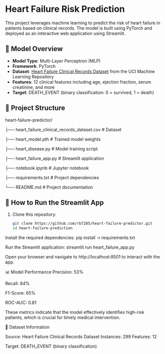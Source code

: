 # Heart Failure Risk Prediction

This project leverages machine learning to predict the risk of heart failure in patients based on clinical records. The model is built using PyTorch and deployed as an interactive web application using Streamlit.

## 🧠 Model Overview

- **Model Type**: Multi-Layer Perceptron (MLP)
- **Framework**: PyTorch
- **Dataset**: [Heart Failure Clinical Records Dataset](https://archive.ics.uci.edu/dataset/519/heart+failure+clinical+records) from the UCI Machine Learning Repository
- **Features**: 12 clinical features including age, ejection fraction, serum creatinine, and more
- **Target**: DEATH_EVENT (binary classification: 0 = survived, 1 = death)

## 🔧 Project Structure

heart-failure-predictor/

├── heart_failure_clinical_records_dataset.csv  # Dataset

├── heart_model.pth                             # Trained model weights

├── heart_disease.py                            # Model training script

├── heart_failure_app.py                        # Streamlit application

├── notebook.ipynb                              # Jupyter notebook

├── requirements.txt                            # Project dependencies

└── README.md                                   # Project documentation

## 🚀 How to Run the Streamlit App

1. Clone this repository:

   ```bash
   git clone https://github.com/rb7285/heart-failure-predictor.git
   cd heart-failure-prediction

Install the required dependencies:
pip install -r requirements.txt

Run the Streamlit application:
streamlit run heart_failure_app.py

Open your browser and navigate to http://localhost:8501 to interact with the app.

📊 Model Performance
Precision: 53%

Recall: 84%

F1-Score: 65%

ROC-AUC: 0.81

These metrics indicate that the model effectively identifies high-risk patients, which is crucial for timely medical intervention.

📝 Dataset Information

Source: Heart Failure Clinical Records Dataset
Instances: 299
Features: 12

Target: DEATH_EVENT (binary classification)

